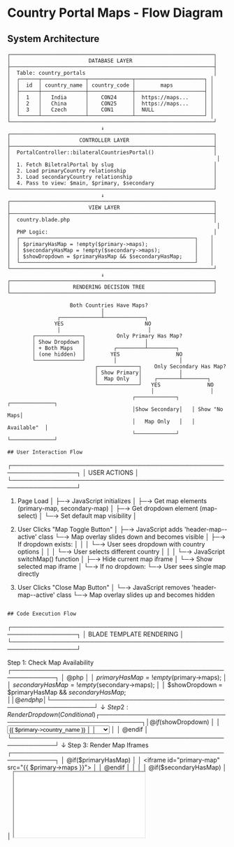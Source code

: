 # Country Portal Maps - Flow Diagram

## System Architecture

```
┌─────────────────────────────────────────────────────────────────┐
│                         DATABASE LAYER                          │
├─────────────────────────────────────────────────────────────────┤
│  Table: country_portals                                         │
│  ┌──────┬──────────────┬──────────────┬──────────────────────┐ │
│  │  id  │ country_name │ country_code │        maps          │ │
│  ├──────┼──────────────┼──────────────┼──────────────────────┤ │
│  │  1   │   India      │    CON24     │  https://maps...     │ │
│  │  2   │   China      │    CON25     │  https://maps...     │ │
│  │  3   │   Czech      │    CON1      │  NULL                │ │
│  └──────┴──────────────┴──────────────┴──────────────────────┘ │
└─────────────────────────────────────────────────────────────────┘
                              ↓
┌─────────────────────────────────────────────────────────────────┐
│                      CONTROLLER LAYER                           │
├─────────────────────────────────────────────────────────────────┤
│  PortalController::bilateralCountriesPortal()                   │
│                                                                  │
│  1. Fetch BiletralPortal by slug                                │
│  2. Load primaryCountry relationship                            │
│  3. Load secondaryCountry relationship                          │
│  4. Pass to view: $main, $primary, $secondary                   │
└─────────────────────────────────────────────────────────────────┘
                              ↓
┌─────────────────────────────────────────────────────────────────┐
│                         VIEW LAYER                              │
├─────────────────────────────────────────────────────────────────┤
│  country.blade.php                                              │
│                                                                  │
│  PHP Logic:                                                     │
│  ┌────────────────────────────────────────────────────────┐    │
│  │ $primaryHasMap = !empty($primary->maps);               │    │
│  │ $secondaryHasMap = !empty($secondary->maps);           │    │
│  │ $showDropdown = $primaryHasMap && $secondaryHasMap;    │    │
│  └────────────────────────────────────────────────────────┘    │
└─────────────────────────────────────────────────────────────────┘
                              ↓
┌─────────────────────────────────────────────────────────────────┐
│                    RENDERING DECISION TREE                      │
└─────────────────────────────────────────────────────────────────┘

                    Both Countries Have Maps?
                              │
                ┌─────────────┴─────────────┐
               YES                          NO
                │                            │
        ┌───────────────┐          Only Primary Has Map?
        │ Show Dropdown │                   │
        │ + Both Maps   │         ┌─────────┴─────────┐
        │ (one hidden)  │        YES                  NO
        └───────────────┘         │                    │
                            ┌─────────────┐    Only Secondary Has Map?
                            │ Show Primary│            │
                            │  Map Only   │    ┌───────┴────────┐
                            └─────────────┘   YES               NO
                                              │                  │
                                        ┌─────────────┐   ┌──────────────┐
                                        │Show Secondary│   │ Show "No Maps│
                                        │   Map Only   │   │  Available"  │
                                        └─────────────┘   └──────────────┘

## User Interaction Flow

```
┌─────────────────────────────────────────────────────────────────┐
│                        USER ACTIONS                             │
└─────────────────────────────────────────────────────────────────┘

1. Page Load
   │
   ├─→ JavaScript initializes
   │   ├─→ Get map elements (primary-map, secondary-map)
   │   ├─→ Get dropdown element (map-select)
   │   └─→ Set default map visibility
   │
2. User Clicks "Map Toggle Button"
   │
   ├─→ JavaScript adds 'header-map--active' class
   └─→ Map overlay slides down and becomes visible
       │
       ├─→ If dropdown exists:
       │   │
       │   └─→ User sees dropdown with country options
       │       │
       │       └─→ User selects different country
       │           │
       │           └─→ JavaScript switchMap() function
       │               ├─→ Hide current map iframe
       │               └─→ Show selected map iframe
       │
       └─→ If no dropdown:
           └─→ User sees single map directly

3. User Clicks "Close Map Button"
   │
   └─→ JavaScript removes 'header-map--active' class
       └─→ Map overlay slides up and becomes hidden
```

## Code Execution Flow

```
┌─────────────────────────────────────────────────────────────────┐
│                    BLADE TEMPLATE RENDERING                     │
└─────────────────────────────────────────────────────────────────┘

Step 1: Check Map Availability
┌────────────────────────────────────────────────────────────┐
│ @php                                                       │
│   $primaryHasMap = !empty($primary->maps);                 │
│   $secondaryHasMap = !empty($secondary->maps);             │
│   $showDropdown = $primaryHasMap && $secondaryHasMap;      │
│ @endphp                                                    │
└────────────────────────────────────────────────────────────┘
                            ↓
Step 2: Render Dropdown (Conditional)
┌────────────────────────────────────────────────────────────┐
│ @if($showDropdown)                                         │
│   <select id="map-select">                                 │
│     <option value="primary">{{ $primary->country_name }}   │
│     <option value="secondary">{{ $secondary->country_name }}│
│   </select>                                                │
│ @endif                                                     │
└────────────────────────────────────────────────────────────┘
                            ↓
Step 3: Render Map Iframes
┌────────────────────────────────────────────────────────────┐
│ @if($primaryHasMap)                                        │
│   <iframe id="primary-map" src="{{ $primary->maps }}">    │
│ @endif                                                     │
│                                                            │
│ @if($secondaryHasMap)                                      │
│   <iframe id="secondary-map" src="{{ $secondary->maps }}">│
│ @endif                                                     │
└────────────────────────────────────────────────────────────┘
                            ↓
Step 4: JavaScript Event Listeners
┌────────────────────────────────────────────────────────────┐
│ document.addEventListener('DOMContentLoaded', function() { │
│   mapSelect.addEventListener('change', function() {        │
│     switchMap(this.value);                                 │
│   });                                                      │
│ });                                                        │
└────────────────────────────────────────────────────────────┘
```

## Map Switching Logic

```javascript
function switchMap(mapType) {
    if (primaryMap && secondaryMap) {
        if (mapType === 'primary') {
            primaryMap.style.display = 'block';   // Show Primary
            secondaryMap.style.display = 'none';  // Hide Secondary
        } else if (mapType === 'secondary') {
            primaryMap.style.display = 'none';    // Hide Primary
            secondaryMap.style.display = 'block'; // Show Secondary
        }
    }
}
```

## Button Label Logic

```
Map Toggle Button Label Decision:

IF ($showDropdown) 
    → Display: "Country Maps"
    
ELSE IF ($primaryHasMap)
    → Display: "{{ $primary->country_name }} MAP"
    
ELSE IF ($secondaryHasMap)
    → Display: "{{ $secondary->country_name }} MAP"
    
ELSE
    → Hide Button (no maps available)
```

## Example Scenarios

### Scenario A: India + China (Both Have Maps)
```
Database:
├─ India (id=2):  maps = "https://maps.google.com/...india"
└─ China (id=3):  maps = "https://maps.google.com/...china"

Result:
├─ Dropdown: ☑ Visible
│  ├─ Option 1: "India MAP"
│  └─ Option 2: "China MAP" (selected)
├─ Primary Map (India): Hidden initially
├─ Secondary Map (China): Visible initially
└─ Button Label: "Country Maps"
```

### Scenario B: India Only (China Has NULL)
```
Database:
├─ India (id=2):  maps = "https://maps.google.com/...india"
└─ China (id=3):  maps = NULL

Result:
├─ Dropdown: ☐ Not Visible
├─ Primary Map (India): Visible
├─ Secondary Map (China): Not Rendered
└─ Button Label: "India MAP"
```

### Scenario C: No Maps Available
```
Database:
├─ India (id=2):  maps = NULL
└─ China (id=3):  maps = NULL

Result:
├─ Dropdown: ☐ Not Visible
├─ Primary Map: Not Rendered
├─ Secondary Map: Not Rendered
├─ Info Message: "No maps available for these countries yet."
└─ Button: Hidden
```

## Performance Considerations

1. **Lazy Loading**: Maps use `loading="lazy"` attribute
2. **Conditional Rendering**: Only render iframes if map data exists
3. **CSS Display Toggle**: Use display:none/block instead of DOM manipulation
4. **Single Event Listener**: One change listener for dropdown
5. **No External API Calls**: Maps loaded directly from Google's CDN

## Security Notes

- Map URLs are stored in database (validated on admin input)
- iframes use `referrerpolicy="no-referrer-when-downgrade"`
- No user input directly affects map rendering
- XSS protection via Blade's {{ }} escaping

---

**Last Updated**: 2025-10-04
**Version**: 1.0
**Status**: ✅ Implemented & Tested
